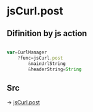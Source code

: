 # jsCurl.post

## Difinition by js action

```js.js

var=CurlManager
	?func=jsCurl.post
		&mainUrlString
		&headerString=String
```

## Src

-> [jsCurl.post](https://github.com/puutaro/CommandClick/blob/master/app/src/main/java/com/puutaro/commandclick/fragment_lib/terminal_fragment/js_interface/JsCurl.kt#L67)


